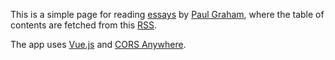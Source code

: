 This is a simple page for reading
[essays](http://paulgraham.com/articles.html) by
[Paul Graham](http://paulgraham.com/),
where the table of contents are fetched from this
[RSS](http://www.aaronsw.com/2002/feeds/pgessays.rss).

The app uses
[Vue.js](https://github.com/vuejs/vue) and
[CORS Anywhere](https://github.com/Rob--W/cors-anywhere/).

